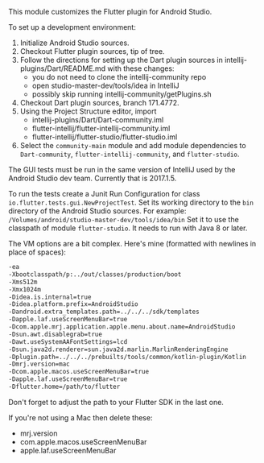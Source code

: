 This module customizes the Flutter plugin for Android Studio.

To set up a development environment:

1. Initialize Android Studio sources.
2. Checkout Flutter plugin sources, tip of tree.
3. Follow the directions for setting up the Dart plugin sources
   in intellij-plugins/Dart/README.md with these changes:
    - you do not need to clone the intellij-community repo
    - open studio-master-dev/tools/idea in IntelliJ
    - possibly skip running intellij-community/getPlugins.sh
4. Checkout Dart plugin sources, branch 171.4772.
5. Using the Project Structure editor, import
    - intellij-plugins/Dart/Dart-community.iml
    - flutter-intellij/flutter-intellij-community.iml
    - flutter-intellij/flutter-studio/flutter-studio.iml
6. Select the `community-main` module and add module
   dependencies to `Dart-community`, `flutter-intellij-community`,
   and `flutter-studio`.

The GUI tests must be run in the same version of IntelliJ used by
the Android Studio dev team. Currently that is 2017.1.5.

To run the tests create a Junit Run Configuration for class
`io.flutter.tests.gui.NewProjectTest`. Set its working directory
to the `bin` directory of the Android Studio sources. For
example: `/Volumes/android/studio-master-dev/tools/idea/bin`
Set it to use the classpath of module `flutter-studio`.
It needs to run with Java 8 or later.

The VM options are a bit complex. Here's mine (formatted with 
newlines in place of spaces):
```bash 
-ea 
-Xbootclasspath/p:../out/classes/production/boot 
-Xms512m 
-Xmx1024m 
-Didea.is.internal=true 
-Didea.platform.prefix=AndroidStudio 
-Dandroid.extra_templates.path=../../../sdk/templates 
-Dapple.laf.useScreenMenuBar=true 
-Dcom.apple.mrj.application.apple.menu.about.name=AndroidStudio 
-Dsun.awt.disablegrab=true 
-Dawt.useSystemAAFontSettings=lcd 
-Dsun.java2d.renderer=sun.java2d.marlin.MarlinRenderingEngine 
-Dplugin.path=../../../prebuilts/tools/common/kotlin-plugin/Kotlin 
-Dmrj.version=mac 
-Dcom.apple.macos.useScreenMenuBar=true 
-Dapple.laf.useScreenMenuBar=true 
-Dflutter.home=/path/to/flutter
```
Don't forget to adjust the path to your Flutter SDK in the last one.

If you're not using a Mac then delete these:
 - mrj.version
 - com.apple.macos.useScreenMenuBar
 - apple.laf.useScreenMenuBar

